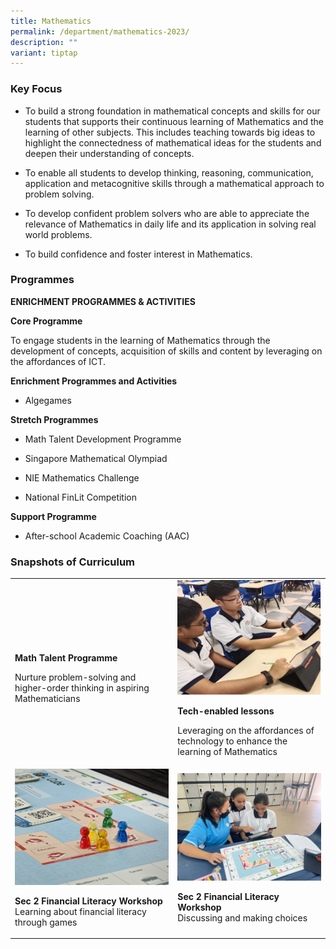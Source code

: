 ```yaml
---
title: Mathematics
permalink: /department/mathematics-2023/
description: ""
variant: tiptap
---
```

<h3>Key Focus</h3>
<ul>
<li>
<p>To build a strong foundation in mathematical concepts and skills for our
students that supports their continuous learning of Mathematics and the
learning of other subjects. This includes teaching towards big ideas to
highlight the connectedness of mathematical ideas for the students and
deepen their understanding of concepts.</p>
</li>
<li>
<p>To enable all students to develop thinking, reasoning, communication,
application and metacognitive skills through a mathematical approach to
problem solving.</p>
</li>
<li>
<p>To develop confident problem solvers who are able to appreciate the relevance
of Mathematics in daily life and its application in solving real world
problems.</p>
</li>
<li>
<p>To build confidence and foster interest in Mathematics.</p>
</li>
</ul>
<h3>Programmes</h3>
<p><strong>ENRICHMENT PROGRAMMES &amp; ACTIVITIES</strong>
</p>
<p><strong>Core Programme</strong>
</p>
<p>To engage students in the learning of Mathematics through the development
of concepts, acquisition of skills and content by leveraging on the affordances
of ICT.</p>
<p><strong>Enrichment Programmes and Activities</strong>
</p>
<ul data-tight="true" class="tight">
<li>
<p>Algegames</p>
</li>
</ul>
<p><strong>Stretch Programmes</strong>
</p>
<ul data-tight="true" class="tight">
<li>
<p>Math Talent Development Programme</p>
</li>
<li>
<p>Singapore Mathematical Olympiad</p>
</li>
<li>
<p>NIE Mathematics Challenge</p>
</li>
<li>
<p>National FinLit Competition</p>
</li>
</ul>
<p><strong>Support Programme</strong>
</p>
<ul data-tight="true" class="tight">
<li>
<p>After-school Academic Coaching (AAC)</p>
</li>
</ul>
<h3>Snapshots of Curriculum</h3>
<table style="minWidth: 50px">
<colgroup>
<col>
<col>
</colgroup>
<tbody>
<tr>
<td rowspan="1" colspan="1">
<div class="isomer-image-wrapper">
<img style="width: 100%" height="auto" width="100%" alt="" src="/images/Curriculum/1_1.jpg">
</div>
<p><strong>Math Talent Programme</strong>
</p>
<p>Nurture problem-solving and higher-order thinking in aspiring Mathematicians</p>
</td>
<td rowspan="1" colspan="1">
<div class="isomer-image-wrapper">
<img style="width: 100%" height="auto" width="100%" alt="" src="/images/Picture1.jpg">
</div>
<p><strong>Tech-enabled lessons</strong>
</p>
<p>Leveraging on the affordances of technology to enhance the learning of
Mathematics</p>
</td>
</tr>
<tr>
<td rowspan="1" colspan="1">
<div class="isomer-image-wrapper">
<img style="width:100%;height: 100%" height="auto" width="100%" src="/images/Mathematics/financial%20literacy%20workshop%20photograph%201_the%20beginning%20of%20fun%20and%20learning.jpg">
</div>
<p><strong>Sec 2 Financial Literacy Workshop</strong> 
<br>Learning about financial literacy through games</p>
</td>
<td rowspan="1" colspan="1">
<div class="isomer-image-wrapper">
<img style="width: 100%;" height="auto" width="100%" src="/images/Mathematics/financial%20literacy%20workshop%20photograph%206_making%20a%20choice.jpg">
</div>
<p><strong>Sec 2 Financial Literacy Workshop</strong> 
<br>Discussing and making choices</p>
</td>
</tr>
</tbody>
</table>
<p></p>